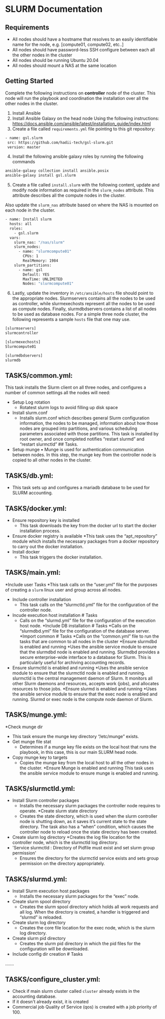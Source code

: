 # SLURM Documentation
## Requirements
* All nodes should have a hostname that resolves to an easily identifiable name for the node, e.g. [compute01, compute02, etc..]
* All nodes should have password-less SSH configure between each all the other nodes in the cluster
* All nodes should be running Ubuntu 20.04
* All nodes should mount a NAS at the same location

## Getting Started
Complete the following instructions on **controller** node of the cluster. This node will run the playbook and coordination the installation over all the other nodes in the cluster.
1. Install Ansible
2. Install Ansible Galaxy on the head node Using the following instructions: https://docs.ansible.com/ansible/latest/installation_guide/index.html
3. Create a file called `requirements.yml` file pointing to this git repository:

 ```sh
- name: gsl.slurm
  src: https://github.com/hadii-tech/gsl-slurm.git
  version: master

```
4. Install the following ansible galaxy roles by running the following commands
 
 ```sh
ansible-galaxy collection install ansible.posix
ansible-galaxy install gsl.slurm
```
5. Create a file called `install.slurm` with the following content, update and modify node information as required in the `slurm_nodes` attribute. This attribute describes all the compute nodes in the cluster.

Also update the `slurm_nas` attribute based on where the NAS is mounted on each node in the cluster.
 
 ```sh
- name: Install slurm
   hosts: all
   roles:
     - gsl.slurm
   vars:
     slurm_nas: "/nas/slurm"
     slurm_nodes:
       - name: "slurmcompute01"
         CPUs: 1
         RealMemory: 1984
     slurm_partitions:
       - name: gsl
         Default: YES
         MaxTime: UNLIMITED
         Nodes: "slurmcompute01"


```
6. Lastly, update the inventory in `/etc/ansible/hosts` file should point to the appropriate nodes. Slurmservers contains all the nodes to be used as controller, while slurmexechosts represent all the nodes to be used as compute nodes. Finally, slurmdbdservers contains a list of all nodes to be used as database nodes. For a simple three node cluster, the following represents a sample `hosts` file that one may use.

 ```sh
[slurmservers]
slurmcontroller

[slurmexechosts]
Slurmcompute01

[slurmdbdservers]
slurmdb

```
 
## TASKS/common.yml:
This task installs the Slurm client on all three nodes, and configures a number of common settings all the nodes will need:
* Setup Log rotation 
  * Rotatest slurm logs to avoid filling up disk space
* Install slurm.conf 
  *	Installs slurm.conf which describes general Slurm configuration information, the nodes to be managed, information about how those nodes are grouped into partitions, and various scheduling parameters associated with those partitions. This task is installed by root owner, and once completed notifies “restart slurmd” and “restart slurmctld” ## Tasks.
* Setup munge
  • Munge is used for authentication communication between nodes. In this step, the munge key from the controller node is copied to all other nodes in the cluster.

## TASKS/db.yml:
* This task sets up and configures a mariadb database to be used for SLURM accounting.

## TASKS/docker.yml:
 * Ensure repository key is installed
     *	This task downloads the key from the docker url to start the docker installation process.
 * Ensure docker registry is available 
     *This task uses the “apt_repository” module which installs the necessary packages from a docker repository to carry out the docker installation.
* Install docker
  * This task triggers the docker installation.


## TASKS/main.yml:
*Include user Tasks
  *This task calls on the “user.yml” file for the purposes of creating a `slurm` linux user and group across all nodes.
* Include controller installation
   *	This task calls on the “slurmctld.yml” file for the configuration of the controller node. 
* Incude execution host installation # Tasks
  * Calls on the “slurmd.yml” file for the configuration of the execution host node.
*Include DB installation # Tasks
   *Calls on the “slurmdbd.yml” file for the configuration of the database server.
*Import common # Tasks
   *Calls on the “common.yml” file to run the tasks that are common to all nodes in the cluster
*Ensure slurmdbd is enabled and running
   *Uses the ansible service module to ensure that the slurmdbd node is enabled and running. Slurmdbd provides a secure enterprise-wide interface to a database for Slurm. This is particularly useful for archiving accounting records.
* Ensure slurmctld is enabled and running
   *Uses the ansible service module to ensure that the slurmctld node is enabled and running. slurmctld is the central management daemon of Slurm. It monitors all other Slurm daemons and resources, accepts work (jobs), and allocates resources to those jobs.
*Ensure slurmd is enabled and running
   *Uses the ansible service module to ensure that the exec node is enabled and running. Slurmd or exec node is the compute node daemon of Slurm. 

## TASKS/munge.yml:
*Check munge dir
  * This task ensure the munge key directory “/etc/munge” exists.
* Get munge file stat
   * Determines if a munge key file exists on the local host that runs the playbook, in this case, this is our main SLURM head node.
* Copy munge key to targets
   * Copies the munge key from the local host to all the other nodes in the cluster.
*Ensure Munge is enabled and running
  This task uses the ansible service module to ensure munge is enabled and running.
  
## TASKS/slurmctld.yml:
* Install Slurm controller packages
    * Installs the necessary slurm packages the controller node requires to operate.
*Create slurm state directory
    * Creates the state directory, which is used when the slurm controller node is shutting down, as it saves it’s current state to the state directory. The task also has a “when” condition, which causes the controller node to reload once the state directory has been created.
*  Create slurm log directory
    *Creates the log file location for the controller node, which is the slurmctld log directory. 
* 'Service slurmctld : Directory of Pidfile must exist and set slurm group permission'
   * Ensures the directory for the slurmctld service exists and sets group permission on the directory appropriately. 

## TASKS/slurmd.yml:
* Install Slurm execution host packages
   * Installs the necessary slurm packages for the “exec” node.  
* Create slurm spool directory
    * Creates the slurm spool directory which holds all work requests and all log. When the directory is created, a handler is triggered and “slurmd” is reloaded. 
* Create slurm log directory
    *	Creates the core file location for the exec node, which is the slurm log directory. 
* Create slurm pid directory
    * Creates the slurm pid directory in which the pid files for the configuration will be downloaded. 
* Include config dir creation # Tasks
 
…….
## TASKS/configure_cluster.yml:
* Check if main slurm cluster called `cluster` already exists in the accounting database.
* If it doesn't already exist, it is created
* Commercial job Quality of Service (qos) is created with a job priority of 100.

